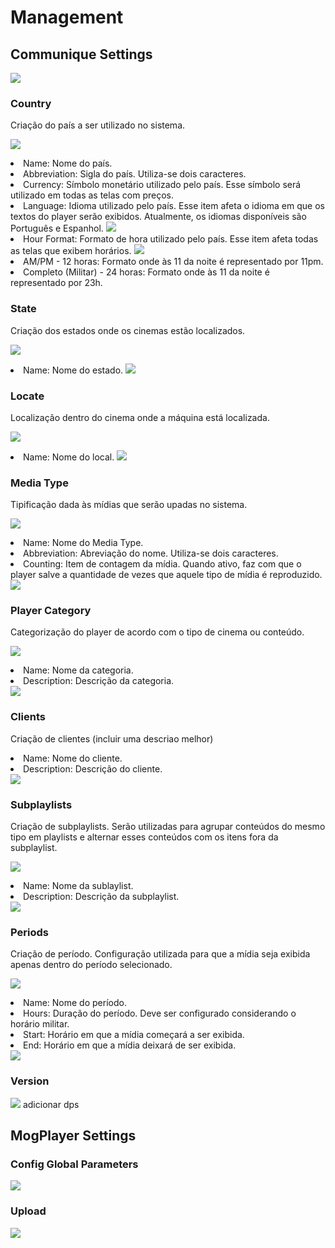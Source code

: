 # Management
<show-structure depth="2"/>

## Communique Settings
<img src="management.png"/>

### Country

Criação do país a ser utilizado no sistema.

<img src="country.png"/>
<p></p>
<list type="decimal">
 <li>Name: Nome do país.</li>
 <li>Abbreviation: Sigla do país. Utiliza-se dois caracteres.</li>
 <li>Currency: Símbolo monetário utilizado pelo país. Esse símbolo será utilizado em todas as telas com preços.</li>
 <li>Language: Idioma utilizado pelo país. Esse item afeta o idioma em que os textos do player serão exibidos. Atualmente, os idiomas disponíveis são Português e Espanhol.
        <img src="country_idioma.png"/></li>
 <li>Hour Format: Formato de hora utilizado pelo país. Esse item afeta todas as telas que exibem horários.
<img src="country_hour.png"/>
        <list type="alpha-lower">
        <li>AM/PM - 12 horas: Formato  onde às 11 da noite é representado por 11pm.</li>
        <li>Completo (Militar) - 24 horas: Formato onde às 11 da noite é representado por 23h.</li>
</list></li></list>



### State

Criação dos estados onde os cinemas estão localizados.

<img src="State.png"/>
<p></p>
<list type="decimal">
<li>Name: Nome do estado.
<img src="state_criacao.png"/></li>
</list>

### Locate

Localização dentro do cinema onde a máquina está localizada.

<img src="Locate.png"/>
<p></p>
<list type="decimal">
<li>Name: Nome do local.
<img src="Locate_name.png"/></li>
</list>

### Media Type

Tipificação dada às mídias que serão upadas no sistema.

<img src="MediaType.png"/>
<p></p>
<list type="decimal">
<li>Name: Nome do Media Type.</li>
<li>Abbreviation: Abreviação do nome. Utiliza-se dois caracteres.</li>
<li>Counting: Item de contagem da mídia. Quando ativo, faz com que o player salve a quantidade de vezes que aquele tipo de mídia é reproduzido.</li>
</list>
<img src="MediaType_criacao.png"/>

### Player Category

Categorização do player de acordo com o tipo de cinema ou conteúdo.

<img src="Category.png"/>
<p></p>
<list type="decimal">
<li>Name: Nome da categoria.</li>
<li>Description: Descrição da categoria.</li>
</list>
<img src="Category_criacao.png"/>

### Clients

Criação de clientes (incluir uma descriao melhor)
<p></p>
<list type="decimal">
<li>Name: Nome do cliente.</li>
<li>Description: Descrição do cliente.</li>
</list>

<img src="Management_client.png"/>

### Subplaylists

Criação de subplaylists. Serão utilizadas para agrupar conteúdos do mesmo tipo em playlists e alternar esses conteúdos com os itens fora da subplaylist.

<img src="Management_subplaylist.png"/>
<p></p>
<list type="decimal">
<li>Name: Nome da sublaylist.</li>
<li>Description: Descrição da subplaylist.</li>
</list>
<img src="Management_client.png"/>

### Periods

Criação de período. Configuração utilizada para que a mídia seja exibida apenas dentro do período selecionado.
<p></p>
<img src="Management_pediods.png"/>
<p></p>
<list type="decimal">
<li>Name: Nome do período.</li>
<li>Hours: Duração do período. Deve ser configurado considerando o horário militar.
    <list type="alpha-lower">
        <li>Start: Horário em que a mídia começará a ser exibida.</li>
        <li>End: Horário em que a mídia deixará de ser exibida.</li>
</list></li>
</list>

<img src="periods_criacao.png"/>

### Version
<p></p>
<img src="Version.png"/>
adicionar dps

## MogPlayer Settings
### Config Global Parameters

<img src="Management_mog.png"/>

### Upload

<img src="Management_mogupload.png"/>